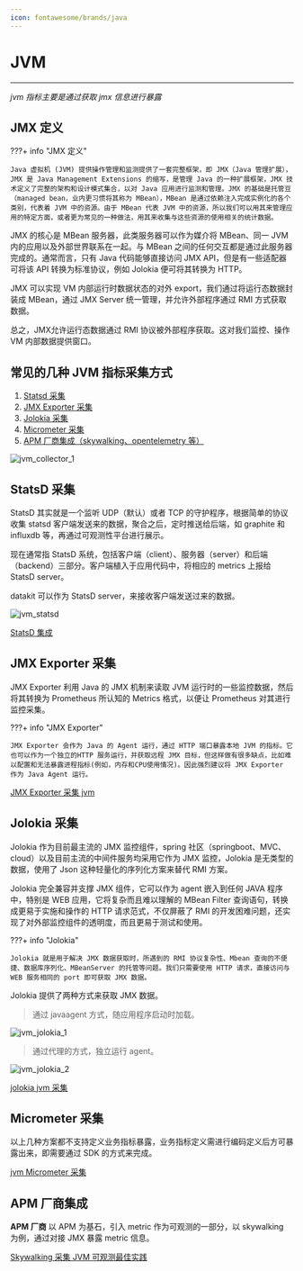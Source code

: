 ```yaml
---
icon: fontawesome/brands/java
---
```

# JVM
---

*jvm 指标主要是通过获取 jmx 信息进行暴露*

## JMX 定义

???+ info "JMX 定义"

	Java 虚拟机 (JVM) 提供操作管理和监测提供了一套完整框架，即 JMX（Java 管理扩展），JMX 是 Java Management Extensions 的缩写，是管理 Java 的一种扩展框架，JMX 技术定义了完整的架构和设计模式集合，以对 Java 应用进行监测和管理。JMX 的基础是托管豆（managed bean，业内更习惯将其称为 MBean），MBean 是通过依赖注入完成实例化的各个类别，代表着 JVM 中的资源。由于 MBean 代表 JVM 中的资源，所以我们可以用其来管理应用的特定方面，或者更为常见的一种做法，用其来收集与这些资源的使用相关的统计数据。
	
JMX 的核心是 MBean 服务器，此类服务器可以作为媒介将 MBean、同一 JVM 内的应用以及外部世界联系在一起。与 MBean 之间的任何交互都是通过此服务器完成的。通常而言，只有 Java 代码能够直接访问 JMX API，但是有一些适配器可将该 API 转换为标准协议，例如 Jolokia 便可将其转换为 HTTP。

JMX 可以实现 VM 内部运行时数据状态的对外 export，我们通过将运行态数据封装成 MBean，通过 JMX Server 统一管理，并允许外部程序通过 RMI 方式获取数据。

总之，JMX允许运行态数据通过 RMI 协议被外部程序获取。这对我们监控、操作 VM 内部数据提供窗口。


## 常见的几种 JVM 指标采集方式  

1. [Statsd 采集](#statsd)
2. [JMX Exporter 采集](#jmx-exporter)
3. [Jolokia 采集](#jolokia)
4. [Micrometer 采集](#micrometer)
5. [APM 厂商集成（skywalking、opentelemetry 等）](#apm)  

![jvm_collector_1](../imgs/jvm_collector_1.png)

## StatsD 采集 

StatsD 其实就是一个监听 UDP（默认）或者 TCP 的守护程序，根据简单的协议收集 statsd 客户端发送来的数据，聚合之后，定时推送给后端，如 graphite 和 influxdb 等，再通过可观测性平台进行展示。

现在通常指 StatsD 系统，包括客户端（client）、服务器（server）和后端（backend）三部分。客户端植入于应用代码中，将相应的 metrics 上报给 StatsD server。

datakit 可以作为 StatsD server，来接收客户端发送过来的数据。

![jvm_statsd](../imgs/jvm_statsd_1.png)


[StatsD 集成](jvm_statsd.md)

## JMX Exporter 采集 

JMX Exporter 利用 Java 的 JMX 机制来读取 JVM 运行时的一些监控数据，然后将其转换为 Prometheus 所认知的 Metrics 格式，以便让 Prometheus 对其进行监控采集。
	
???+ info "JMX Exporter"
	
	JMX Exporter 会作为 Java 的 Agent 运行，通过 HTTP 端口暴露本地 JVM 的指标。它也可以作为一个独立的HTTP 服务运行，并获取远程 JMX 目标，但这样做有很多缺点，比如难以配置和无法暴露进程指标(例如，内存和CPU使用情况)。因此强烈建议将 JMX Exporter 作为 Java Agent 运行。
	
[JMX Exporter 采集 jvm ](jvm_jmx_exporter.md)

## Jolokia 采集

Jolokia 作为目前最主流的 JMX 监控组件，spring 社区（springboot、MVC、cloud）以及目前主流的中间件服务均采用它作为 JMX 监控，Jolokia 是无类型的数据，使用了 Json 这种轻量化的序列化方案来替代 RMI 方案。

Jolokia 完全兼容并支撑 JMX 组件，它可以作为 agent 嵌入到任何 JAVA 程序中，特别是 WEB 应用，它将复杂而且难以理解的 MBean Filter 查询语句，转换成更易于实施和操作的 HTTP 请求范式，不仅屏蔽了 RMI 的开发困难问题，还实现了对外部监控组件的透明度，而且更易于测试和使用。
	
???+ info "Jolokia"

	Jolokia 就是用于解决 JMX 数据获取时，所遇到的 RMI 协议复杂性、Mbean 查询的不便捷、数据库序列化、MBeanServer 的托管等问题。我们只需要使用 HTTP 请求，直接访问与 WEB 服务相同的 port 即可获取 JMX 数据。


Jolokia 提供了两种方式来获取 JMX 数据。

> 通过 javaagent 方式，随应用程序启动时加载。

![jvm_jolokia_1](../imgs/jvm_jolokia_1.png)

> 通过代理的方式，独立运行 agent。

![jvm_jolokia_2](../imgs/jvm_jolokia_2.png)


[jolokia jvm 采集](/datakit/jvm/#jvm-jolokia)

## Micrometer 采集

以上几种方案都不支持定义业务指标暴露，业务指标定义需进行编码定义后方可暴露出来，即需要通过 SDK 的方式来完成。

[jvm Micrometer 采集](jvm_micrometer.md)




## APM 厂商集成

**APM 厂商** 以 APM 为基石，引入 metric 作为可观测的一部分，以 skywalking 为例，通过对接 JMX 暴露 metric 信息。

[Skywalking 采集 JVM 可观测最佳实践](../../best-practices/monitoring/skywalking-jvm.md)

